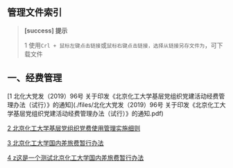 ## 管理文件索引

> **[success] 提示**
> 
> 1 使用`Crl + 鼠标左键点击链接`或`鼠标右键点击链接，选择从链接另存文件为`，可下载文件<br/>
> 

## 一、经费管理

[1 北化大党发（2019）96号  关于印发《北京化工大学基层党组织党建活动经费管理办法（试行）》的通知](./files/北化大党发（2019）96号  关于印发《北京化工大学基层党组织党建活动经费管理办法（试行）》的通知.pdf) <br/>

[2 北京化工大学基层党组织党费使用管理实施细则](./files/北京化工大学基层党组织党费使用管理实施细则.pdf)    <br/>

[3 北京化工大学国内差旅费暂行办法](./files/北京化工大学国内差旅费暂行办法.pdf)    <br/>

[4 z这是一个测试北京化工大学国内差旅费暂行办法](./files/北京化工大学国内差旅费暂行办法.pdf)    <br/>

   





